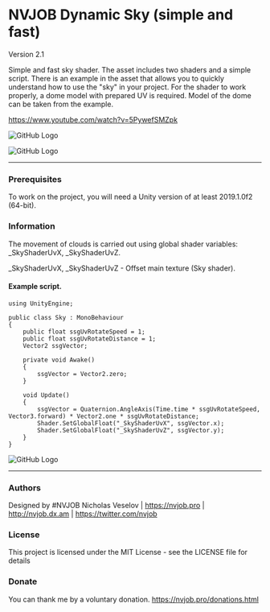 # NVJOB Dynamic Sky (simple and fast)

Version 2.1

Simple and fast sky shader. The asset includes two shaders and a simple script.
There is an example in the asset that allows you to quickly understand how to use the "sky" in your project.
For the shader to work properly, a dome model with prepared UV is required. Model of the dome can be taken from the example.

https://www.youtube.com/watch?v=5PywefSMZpk

![GitHub Logo](https://raw.githubusercontent.com/nvjob/NVJOB-Sky-Shader-simple-and-fast/master/Images/Dynamic%20Sky%20(3).png)

![GitHub Logo](https://raw.githubusercontent.com/nvjob/NVJOB-Sky-Shader-simple-and-fast/master/Images/Dynamic%20Sky%20(1).png)

------------------------------------

### Prerequisites

To work on the project, you will need a Unity version of at least 2019.1.0f2 (64-bit).

### Information

The movement of clouds is carried out using global shader variables: _SkyShaderUvX, _SkyShaderUvZ.

_SkyShaderUvX, _SkyShaderUvZ - Offset main texture (Sky shader).

#### Example script.

```
using UnityEngine;

public class Sky : MonoBehaviour
{
    public float ssgUvRotateSpeed = 1;
    public float ssgUvRotateDistance = 1;
    Vector2 ssgVector;

    private void Awake()
    {
        ssgVector = Vector2.zero;        
    }

    void Update()
    {
        ssgVector = Quaternion.AngleAxis(Time.time * ssgUvRotateSpeed, Vector3.forward) * Vector2.one * ssgUvRotateDistance;
        Shader.SetGlobalFloat("_SkyShaderUvX", ssgVector.x);
        Shader.SetGlobalFloat("_SkyShaderUvZ", ssgVector.y);
    }
}
```

![GitHub Logo](https://raw.githubusercontent.com/nvjob/NVJOB-Sky-Shader-simple-and-fast/master/Images/Dynamic%20Sky%20(2).png)

------------------------------------

### Authors
Designed by #NVJOB Nicholas Veselov | https://nvjob.pro | http://nvjob.dx.am | https://twitter.com/nvjob

### License
This project is licensed under the MIT License - see the LICENSE file for details

### Donate
You can thank me by a voluntary donation. https://nvjob.pro/donations.html
